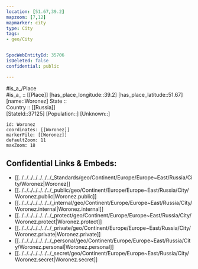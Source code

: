 ```yaml
---
location: [51.67,39.2] 
mapzoom: [7,12] 
mapmarker: city 
type: City
tags:
- geo/City


SpocWebEntityId: 35706
isDeleted: false
confidential: public

---
```

#is_a_/Place  
#is_a_ :: [[Place]] 
[has_place_longitude::39.2] 
[has_place_latitude::51.67] 
[name::Woronez] 
State ::  
Country :: [[Russia]]  
[StateId::37125] 
[Population::] 
[Unknown::] 


```leaflet
id: Woronez
coordinates: [[Woronez]] 
markerFile: [[Woronez]] 
defaultZoom: 11 
maxZoom: 18
```


## Confidential Links & Embeds: 
- [[../../../../../../../_Standards/geo/Continent/Europe/Europe~East/Russia/City/Woronez|Woronez]] 
- [[../../../../../../../_public/geo/Continent/Europe/Europe~East/Russia/City/Woronez.public|Woronez.public]] 
- [[../../../../../../../_internal/geo/Continent/Europe/Europe~East/Russia/City/Woronez.internal|Woronez.internal]] 
- [[../../../../../../../_protect/geo/Continent/Europe/Europe~East/Russia/City/Woronez.protect|Woronez.protect]] 
- [[../../../../../../../_private/geo/Continent/Europe/Europe~East/Russia/City/Woronez.private|Woronez.private]] 
- [[../../../../../../../_personal/geo/Continent/Europe/Europe~East/Russia/City/Woronez.personal|Woronez.personal]] 
- [[../../../../../../../_secret/geo/Continent/Europe/Europe~East/Russia/City/Woronez.secret|Woronez.secret]] 

